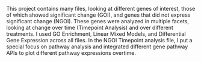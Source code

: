 This project contains many files, looking at different genes of interest, those of which showed significant change (GOI), and genes that did not express significant change (NGOI). These genes were analyzed in multiple facets, looking at change over time (Timepoint Analysis) and over different treatments. I used GO Enrichment, Linear Mixed Models, and Differential Gene Expression across all files. In the NGOI Timepoint analysis file, I put a special focus on pathway analysis and integrated different gene pathway APIs to plot different pathway expressions overtime. 
